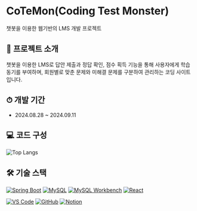 # CoTeMon(Coding Test Monster)

챗봇을 이용한 웹기반의 LMS 개발 프로젝트

## 📁 프로젝트 소개

챗봇을 이용한 LMS로 답안 제출과 정답 확인, 점수 획득 기능을 통해 사용자에게 학습 동기를 부여하며, 회원별로 맞춘 문제와 미해결 문제를 구분하여 관리하는 코딩 사이트입니다.


## ⏱ 개발 기간

- 2024.08.28 ~ 2024.09.11

## 💻 코드 구성

![Top Langs](https://github-readme-stats.vercel.app/api/top-langs/?username=gamja1314&repo=lms.chatbot-project3&layout=compact&theme=light&title_color=1E90FF&text_color=151515&bg_color=ffffff&border_radius=10)

## 🛠️ 기술 스택
[![Spring Boot](https://img.shields.io/badge/Spring_Boot-6DB33F?style=flat-square&logo=spring-boot&logoColor=white)](https://spring.io/projects/spring-boot)
[![MySQL](https://img.shields.io/badge/MySQL-4479A1?style=flat-square&logo=mysql&logoColor=white)](https://www.mysql.com/)
[![MySQL Workbench](https://img.shields.io/badge/MySQL_Workbench-4479A1?style=flat-square&logo=mysql&logoColor=white)](https://www.mysql.com/products/workbench/)
[![React](https://img.shields.io/badge/React-61DAFB?style=flat-square&logo=react&logoColor=black)](https://reactjs.org/)

[![VS Code](https://img.shields.io/badge/VS_Code-007ACC?style=flat-square&logo=visual-studio-code&logoColor=white)](https://code.visualstudio.com/)
[![GitHub](https://img.shields.io/badge/GitHub-181717?style=flat-square&logo=github&logoColor=white)](https://github.com/)
[![Notion](https://img.shields.io/badge/Notion-000000?style=flat-square&logo=notion&logoColor=white)](https://www.notion.so/)
